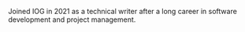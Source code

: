 Joined IOG in 2021 as a technical writer after a long career in software development and project management.
